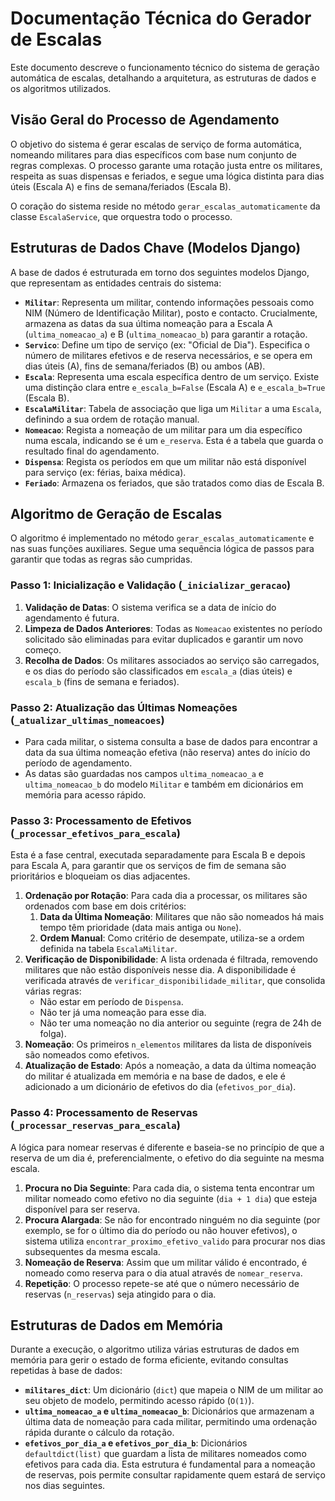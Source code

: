 # Documentação Técnica do Gerador de Escalas

Este documento descreve o funcionamento técnico do sistema de geração automática de escalas, detalhando a arquitetura, as estruturas de dados e os algoritmos utilizados.

## Visão Geral do Processo de Agendamento

O objetivo do sistema é gerar escalas de serviço de forma automática, nomeando militares para dias específicos com base num conjunto de regras complexas. O processo garante uma rotação justa entre os militares, respeita as suas dispensas e feriados, e segue uma lógica distinta para dias úteis (Escala A) e fins de semana/feriados (Escala B).

O coração do sistema reside no método `gerar_escalas_automaticamente` da classe `EscalaService`, que orquestra todo o processo.

## Estruturas de Dados Chave (Modelos Django)

A base de dados é estruturada em torno dos seguintes modelos Django, que representam as entidades centrais do sistema:

-   **`Militar`**: Representa um militar, contendo informações pessoais como NIM (Número de Identificação Militar), posto e contacto. Crucialmente, armazena as datas da sua última nomeação para a Escala A (`ultima_nomeacao_a`) e B (`ultima_nomeacao_b`) para garantir a rotação.
-   **`Servico`**: Define um tipo de serviço (ex: "Oficial de Dia"). Especifica o número de militares efetivos e de reserva necessários, e se opera em dias úteis (A), fins de semana/feriados (B) ou ambos (AB).
-   **`Escala`**: Representa uma escala específica dentro de um serviço. Existe uma distinção clara entre `e_escala_b=False` (Escala A) e `e_escala_b=True` (Escala B).
-   **`EscalaMilitar`**: Tabela de associação que liga um `Militar` a uma `Escala`, definindo a sua ordem de rotação manual.
-   **`Nomeacao`**: Regista a nomeação de um militar para um dia específico numa escala, indicando se é um `e_reserva`. Esta é a tabela que guarda o resultado final do agendamento.
-   **`Dispensa`**: Regista os períodos em que um militar não está disponível para serviço (ex: férias, baixa médica).
-   **`Feriado`**: Armazena os feriados, que são tratados como dias de Escala B.

## Algoritmo de Geração de Escalas

O algoritmo é implementado no método `gerar_escalas_automaticamente` e nas suas funções auxiliares. Segue uma sequência lógica de passos para garantir que todas as regras são cumpridas.

### Passo 1: Inicialização e Validação (`_inicializar_geracao`)

1.  **Validação de Datas**: O sistema verifica se a data de início do agendamento é futura.
2.  **Limpeza de Dados Anteriores**: Todas as `Nomeacao` existentes no período solicitado são eliminadas para evitar duplicados e garantir um novo começo.
3.  **Recolha de Dados**: Os militares associados ao serviço são carregados, e os dias do período são classificados em `escala_a` (dias úteis) e `escala_b` (fins de semana e feriados).

### Passo 2: Atualização das Últimas Nomeações (`_atualizar_ultimas_nomeacoes`)

-   Para cada militar, o sistema consulta a base de dados para encontrar a data da sua última nomeação efetiva (não reserva) antes do início do período de agendamento.
-   As datas são guardadas nos campos `ultima_nomeacao_a` e `ultima_nomeacao_b` do modelo `Militar` e também em dicionários em memória para acesso rápido.

### Passo 3: Processamento de Efetivos (`_processar_efetivos_para_escala`)

Esta é a fase central, executada separadamente para Escala B e depois para Escala A, para garantir que os serviços de fim de semana são prioritários e bloqueiam os dias adjacentes.

1.  **Ordenação por Rotação**: Para cada dia a processar, os militares são ordenados com base em dois critérios:
    1.  **Data da Última Nomeação**: Militares que não são nomeados há mais tempo têm prioridade (data mais antiga ou `None`).
    2.  **Ordem Manual**: Como critério de desempate, utiliza-se a ordem definida na tabela `EscalaMilitar`.
2.  **Verificação de Disponibilidade**: A lista ordenada é filtrada, removendo militares que não estão disponíveis nesse dia. A disponibilidade é verificada através de `verificar_disponibilidade_militar`, que consolida várias regras:
    -   Não estar em período de `Dispensa`.
    -   Não ter já uma nomeação para esse dia.
    -   Não ter uma nomeação no dia anterior ou seguinte (regra de 24h de folga).
3.  **Nomeação**: Os primeiros `n_elementos` militares da lista de disponíveis são nomeados como efetivos.
4.  **Atualização de Estado**: Após a nomeação, a data da última nomeação do militar é atualizada em memória e na base de dados, e ele é adicionado a um dicionário de efetivos do dia (`efetivos_por_dia`).

### Passo 4: Processamento de Reservas (`_processar_reservas_para_escala`)

A lógica para nomear reservas é diferente e baseia-se no princípio de que a reserva de um dia é, preferencialmente, o efetivo do dia seguinte na mesma escala.

1.  **Procura no Dia Seguinte**: Para cada dia, o sistema tenta encontrar um militar nomeado como efetivo no dia seguinte (`dia + 1 dia`) que esteja disponível para ser reserva.
2.  **Procura Alargada**: Se não for encontrado ninguém no dia seguinte (por exemplo, se for o último dia do período ou não houver efetivos), o sistema utiliza `encontrar_proximo_efetivo_valido` para procurar nos dias subsequentes da mesma escala.
3.  **Nomeação de Reserva**: Assim que um militar válido é encontrado, é nomeado como reserva para o dia atual através de `nomear_reserva`.
4.  **Repetição**: O processo repete-se até que o número necessário de reservas (`n_reservas`) seja atingido para o dia.

## Estruturas de Dados em Memória

Durante a execução, o algoritmo utiliza várias estruturas de dados em memória para gerir o estado de forma eficiente, evitando consultas repetidas à base de dados:

-   **`militares_dict`**: Um dicionário (`dict`) que mapeia o NIM de um militar ao seu objeto de modelo, permitindo acesso rápido (`O(1)`).
-   **`ultima_nomeacao_a` e `ultima_nomeacao_b`**: Dicionários que armazenam a última data de nomeação para cada militar, permitindo uma ordenação rápida durante o cálculo da rotação.
-   **`efetivos_por_dia_a` e `efetivos_por_dia_b`**: Dicionários `defaultdict(list)` que guardam a lista de militares nomeados como efetivos para cada dia. Esta estrutura é fundamental para a nomeação de reservas, pois permite consultar rapidamente quem estará de serviço nos dias seguintes.
